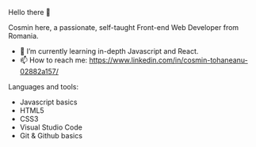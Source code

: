 Hello there 👋

Cosmin here, a passionate, self-taught Front-end Web Developer from Romania.

- 🌱 I’m currently learning in-depth Javascript and React.
- 📫 How to reach me: https://www.linkedin.com/in/cosmin-tohaneanu-02882a157/

Languages and tools:
- Javascript basics
- HTML5
- CSS3
- Visual Studio Code
- Git & Github basics
